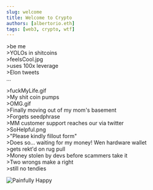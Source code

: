 ```yaml
---
slug: welcome
title: Welcome to Crypto
authors: [albertorio.eth]
tags: [web3, crypto, wtf]
---
```


\>be me  
\>YOLOs in shitcoins  
\>feelsCool.jpg  
\>uses 100x leverage  
\>Elon tweets  
...

<!--truncate-->

\>fuckMyLife.gif  
\>My shit coin pumps  
\>OMG.gif  
\>Finally moving out of my mom's basement  
\>Forgets seedphrase  
\>MM customer support reaches our via twitter  
\>SoHelpful.png  
\>"Please kindly fillout form"  
\>Does so... waiting for my money! Wen hardware wallet  
\>gets rekt'd on rug pull  
\>Money stolen by devs before scammers take it  
\>Two wrongs make a right  
\>still no tendies

![Painfully Happy](https://pbs.twimg.com/profile_images/700852061303238660/ipOCF-jj_400x400.jpg)
